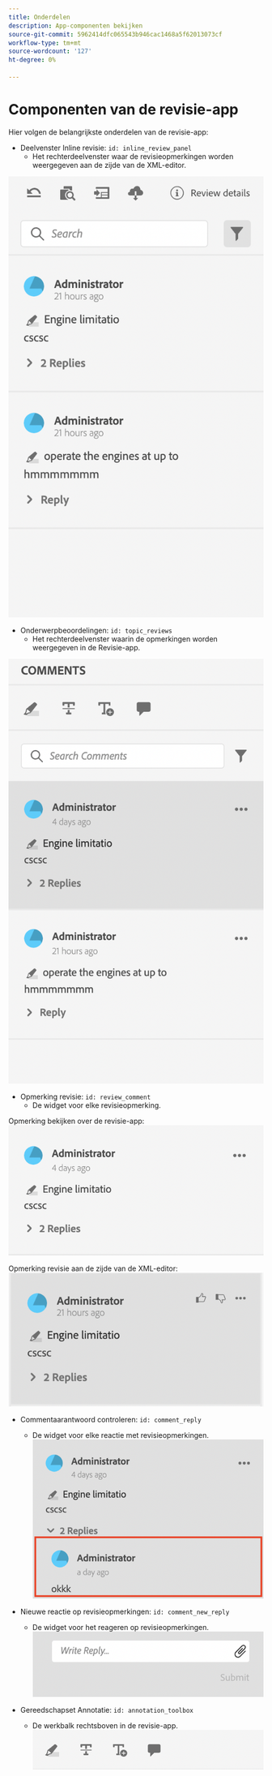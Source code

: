 ```yaml
---
title: Onderdelen
description: App-componenten bekijken
source-git-commit: 5962414dfc065543b946cac1468a5f62013073cf
workflow-type: tm+mt
source-wordcount: '127'
ht-degree: 0%

---
```



# Componenten van de revisie-app

Hier volgen de belangrijkste onderdelen van de revisie-app:

- Deelvenster Inline revisie: `id: inline_review_panel`
   - Het rechterdeelvenster waar de revisieopmerkingen worden weergegeven aan de zijde van de XML-editor.

![Schermafbeelding van inline-revisiedeelvenster](./imgs/inline_review.png)

- Onderwerpbeoordelingen: `id: topic_reviews`
   - Het rechterdeelvenster waarin de opmerkingen worden weergegeven in de Revisie-app.

![Schermafbeelding van deelvenster Overzicht van onderwerpen](./imgs/topic_reviews.png)

- Opmerking revisie: `id: review_comment`
   - De widget voor elke revisieopmerking.

Opmerking bekijken over de revisie-app:
![Schermafbeelding van opmerking controleren](./imgs/review_comment.png)

Opmerking revisie aan de zijde van de XML-editor:
![Schermafbeelding van opmerking controleren](./imgs/review_comment_xmleditor.png)

- Commentaarantwoord controleren: `id: comment_reply`
   - De widget voor elke reactie met revisieopmerkingen.
     ![Schermafbeelding met reacties bekijken](./imgs/reply.png)

- Nieuwe reactie op revisieopmerkingen: `id: comment_new_reply`
   - De widget voor het reageren op revisieopmerkingen.
     ![Nieuwe revisie reactie-opname](./imgs/new_reply.png)

- Gereedschapset Annotatie: `id: annotation_toolbox`
   - De werkbalk rechtsboven in de revisie-app.
     ![Schermafbeelding van notitiewerkset](./imgs/annotation_toolbox.png)
